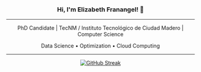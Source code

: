 <h3 align="center">Hi, I'm Elizabeth Franangel! 👋</h3>

---

<Div>
<p align="center">
  PhD Candidate | TecNM / Instituto Tecnológico de Ciudad Madero | Computer Science
</p>
  </Div>
<p align="center">
  Data Science • Optimization • Cloud Computing    
</p>

---
<p align="center">
  <a  href="https://git.io/streak-stats">
    <img  src="https://github-readme-streak-stats.herokuapp.com?user=ElizabethFranangel&theme=tokyonight-duo&border_radius=5.2&date_format=M%20j%5B%2C%20Y%5D" alt="GitHub Streak" align="center" />
  </a>
</p>
